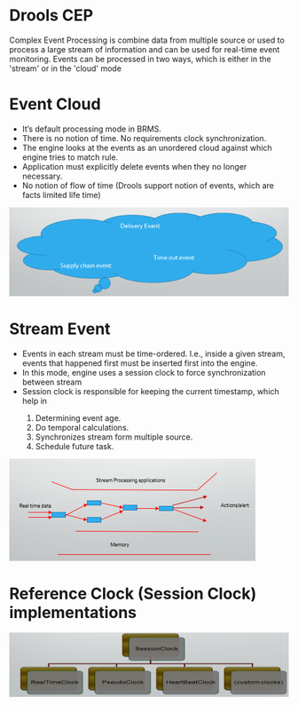 # Drools CEP

Complex Event Processing is combine data from multiple source or used to process a large stream of information and can be used for real-time event monitoring. Events can be processed in two ways, which is either in the 'stream' or in the 'cloud' mode

# Event Cloud 

<ul>
<li>It’s default processing mode in BRMS.</li>
   <li>There is no notion of time. No requirements clock synchronization.</li>
<li>The engine looks at the events as an unordered cloud against which engine tries to match rule.</li>
<li>Application must explicitly delete events when they no longer necessary.</li>
<li>No notion of flow of time (Drools support notion of events, which are facts limited life time)</li>
</ul>

![Cloud Event](https://github.com/rameshpk/drools_cep/blob/master/image/Event.png)

# Stream Event

<ul>
<li>Events in each stream must be time-ordered. I.e., inside a given stream, events that happened first must be inserted first into the engine.</li>
<li>In this mode, engine uses a session clock to force synchronization between stream</li>
<li>Session clock is responsible for keeping the current timestamp, which help in </li>
   <ol> <li>Determining event age.</li>
    <li>Do temporal calculations.</li>
    <li>Synchronizes stream form multiple source.</li>
    <li>Schedule future task.</li></ol>
</ul>

![Stream Event](https://github.com/rameshpk/drools_cep/blob/master/image/Stream.png)

# Reference Clock (Session Clock) implementations

![Clock](https://github.com/rameshpk/drools_cep/blob/master/image/Clock.png)
